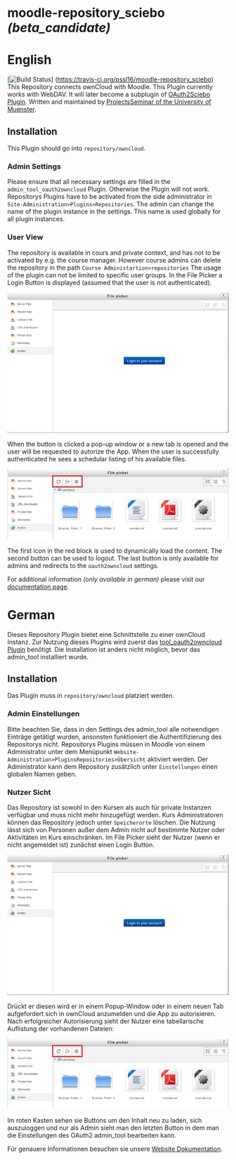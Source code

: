 # moodle-repository_sciebo *(beta_candidate)*
# English
[![Build Status](https://travis-ci.org/pssl16/moodle-repository_sciebo.svg?branch=master)]
(https://travis-ci.org/pssl16/moodle-repository_sciebo)</br>
This Repository connects ownCloud with Moodle.
This Plugin currently works with WebDAV. It will later become a subplugin of [OAuth2Sciebo Plugin](https://github.com/pssl16/moodle-tool_oauth2sciebo).
Written and maintained by
[ProjectsSeminar of the University of Muenster](https://github.com/pssl16).

## Installation
This Plugin should go into `repository/owncloud`.

### Admin Settings
Please ensure that all necessary settings are filled in the `admin_tool_oauth2owncloud` Plugin.
Otherwise the Plugin will not work. Repositorys Plugins have to be activated from the side administrator
in `Site-Administration>Plugins>Repositories`. 
The admin can change the name of the plugin instance in the settings. This name is used globally for 
all plugin instances.

### User View
The repository is available in cours and private context, and has not to be activated by e.g. the course manager.
However course admins can delete the repository in the path `Course Administartion>repositories`
The usage of the plugin can not be limited to specific user groups.
In the File Picker a Login Button is displayed (assumed that the user is not authenticated).
 
 ![filepickerlogin](pix/filepickerlogin.png)

 When the button is clicked a pop-up window or a new tab
 is opened and the user will be requested to autorize the App.
When the user is successfully authenticated he sees a schedular listing of his available files.

![Plugin-Struktur](pix/FilePickerredblock.png)

The first icon in the red block is used to dynamically load the content. The second button can be used to logout. The last button is only available 
for admins and redirects to the `oauth2owncloud` settings.

For additional information *(only available in german)* please visit our [documentation page](https://pssl16.github.io).
# German

Dieses Repository Plugin bietet eine Schnittstelle zu einer ownCloud Instanz. Zur Nutzung dieses Plugins wird zuerst das
[tool_oauth2owncloud Plugin](https://github.com/pssl16/moodle-tool_oauth2sciebo) benötigt. Die Installation ist anders nicht möglich, bevor das admin_tool installiert wurde.
## Installation

Das Plugin muss in `repository/owncloud` platziert werden.

### Admin Einstellungen
Bitte beachten Sie, dass in den Settings des admin_tool alle notwendigen Einträge getätigt wurden, ansonsten funktioniert die Authentifizierung des Repositorys nicht. 
Repositorys Plugins müssen in Moodle von einem Administrator unter dem Menüpunkt `Website-Administration>PluginsRepositories>Übersicht` aktiviert werden. 
Der Administrator kann dem Repository zusätzlich unter `Einstellungen` einen globalen Namen geben.


### Nutzer Sicht
Das Repository ist sowohl in den Kursen als auch für private Instanzen verfügbar und muss nicht mehr hinzugefügt werden. 
Kurs Administratoren können das Repository jedoch unter `Speicherorte` löschen. 
Die Nutzung lässt sich von Personen außer dem Admin nicht auf bestimmte Nutzer oder Aktivitäten im Kurs einschränken. 
Im File Picker sieht der Nutzer (wenn er nicht angemeldet ist) zunächst einen Login Button. 

 ![filepickerlogin](pix/filepickerlogin.png)
 
Drückt er diesen wird er in einem Popup-Window oder in einem neuen Tab aufgefordert sich in ownCloud anzumelden und die App zu autorisieren. 
Nach erfolgreicher Autorisierung sieht der Nutzer eine tabellarische Auflistung der vorhandenen Dateien:

![Plugin-Struktur](pix/FilePickerredblock.png)

Im roten Kasten sehen sie Buttons um den Inhalt neu zu laden, sich auszuloggen und nur als Admin sieht man den letzten Button in dem man die Einstellungen des OAuth2 admin_tool bearbeiten kann.

Für genauere Informationen besuchen sie unsere [Website Dokumentation](https://pssl16.github.io).
